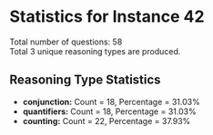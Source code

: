 # Statistics for Instance 42<br/>
Total number of questions: 58<br/>
Total 3 unique reasoning types are produced.<br/>
## Reasoning Type Statistics<br/>
- **conjunction:** Count = 18, Percentage = 31.03%<br/>
- **quantifiers:** Count = 18, Percentage = 31.03%<br/>
- **counting:** Count = 22, Percentage = 37.93%<br/>
